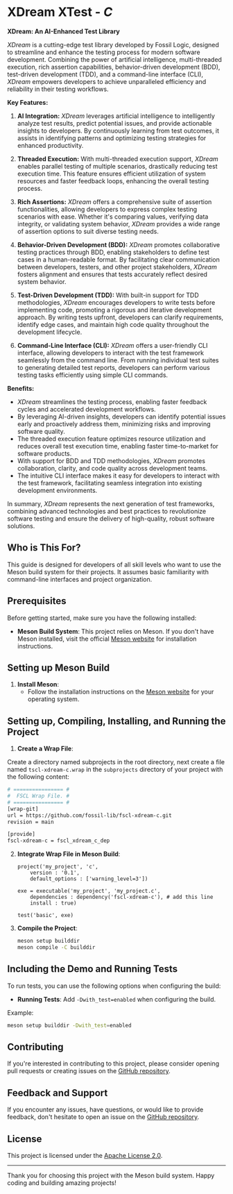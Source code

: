 # XDream XTest - *C*

**XDream: An AI-Enhanced Test Library**

*XDream* is a cutting-edge test library developed by Fossil Logic, designed to streamline and enhance the testing process for modern software development. Combining the power of artificial intelligence, multi-threaded execution, rich assertion capabilities, behavior-driven development (BDD), test-driven development (TDD), and a command-line interface (CLI), *XDream* empowers developers to achieve unparalleled efficiency and reliability in their testing workflows.

**Key Features:**

1. **AI Integration:** *XDream* leverages artificial intelligence to intelligently analyze test results, predict potential issues, and provide actionable insights to developers. By continuously learning from test outcomes, it assists in identifying patterns and optimizing testing strategies for enhanced productivity.

2. **Threaded Execution:** With multi-threaded execution support, *XDream* enables parallel testing of multiple scenarios, drastically reducing test execution time. This feature ensures efficient utilization of system resources and faster feedback loops, enhancing the overall testing process.

3. **Rich Assertions:** *XDream* offers a comprehensive suite of assertion functionalities, allowing developers to express complex testing scenarios with ease. Whether it's comparing values, verifying data integrity, or validating system behavior, *XDream* provides a wide range of assertion options to suit diverse testing needs.

4. **Behavior-Driven Development (BDD):** *XDream* promotes collaborative testing practices through BDD, enabling stakeholders to define test cases in a human-readable format. By facilitating clear communication between developers, testers, and other project stakeholders, *XDream* fosters alignment and ensures that tests accurately reflect desired system behavior.

5. **Test-Driven Development (TDD):** With built-in support for TDD methodologies, *XDream* encourages developers to write tests before implementing code, promoting a rigorous and iterative development approach. By writing tests upfront, developers can clarify requirements, identify edge cases, and maintain high code quality throughout the development lifecycle.

6. **Command-Line Interface (CLI):** *XDream* offers a user-friendly CLI interface, allowing developers to interact with the test framework seamlessly from the command line. From running individual test suites to generating detailed test reports, developers can perform various testing tasks efficiently using simple CLI commands.

**Benefits:**

- *XDream* streamlines the testing process, enabling faster feedback cycles and accelerated development workflows.
- By leveraging AI-driven insights, developers can identify potential issues early and proactively address them, minimizing risks and improving software quality.
- The threaded execution feature optimizes resource utilization and reduces overall test execution time, enabling faster time-to-market for software products.
- With support for BDD and TDD methodologies, *XDream* promotes collaboration, clarity, and code quality across development teams.
- The intuitive CLI interface makes it easy for developers to interact with the test framework, facilitating seamless integration into existing development environments.

In summary, *XDream* represents the next generation of test frameworks, combining advanced technologies and best practices to revolutionize software testing and ensure the delivery of high-quality, robust software solutions.

## Who is This For?

This guide is designed for developers of all skill levels who want to use the Meson build system for their projects. It assumes basic familiarity with command-line interfaces and project organization.

## Prerequisites

Before getting started, make sure you have the following installed:

- **Meson Build System**: This project relies on Meson. If you don't have Meson installed, visit the official [Meson website](https://mesonbuild.com/Getting-meson.html) for installation instructions.

## Setting up Meson Build

1. **Install Meson**:
   - Follow the installation instructions on the [Meson website](https://mesonbuild.com/Getting-meson.html) for your operating system.

## Setting up, Compiling, Installing, and Running the Project

1. **Create a Wrap File**:

Create a directory named subprojects in the root directory, next create a file named `tscl-xdream-c.wrap` in the `subprojects` directory of your project with the following content:

   ```bash
   # ================ #
   #  FSCL Wrap File. #
   # ================ #
   [wrap-git]
   url = https://github.com/fossil-lib/fscl-xdream-c.git
   revision = main
   
   [provide]
   fscl-xdream-c = fscl_xdream_c_dep
   ```

2. **Integrate Wrap File in Meson Build**:
   ```meson
   project('my_project', 'c',
       version : '0.1',
       default_options : ['warning_level=3'])

   exe = executable('my_project', 'my_project.c',
       dependencies : dependency('fscl-xdream-c'), # add this line
       install : true)

   test('basic', exe)
   ```

3. **Compile the Project**:
   ```bash
   meson setup builddir
   meson compile -C builddir
   ```

## Including the Demo and Running Tests

To run tests, you can use the following options when configuring the build:

- **Running Tests**: Add `-Dwith_test=enabled` when configuring the build.

Example:

```bash
meson setup builddir -Dwith_test=enabled
```

## Contributing

If you're interested in contributing to this project, please consider opening pull requests or creating issues on the [GitHub repository](https://github.com/fossil-lib/fscl-xdream-c).

## Feedback and Support

If you encounter any issues, have questions, or would like to provide feedback, don't hesitate to open an issue on the [GitHub repository](https://github.com/fossil-lib/fscl-xdream-c/issues).

## License

This project is licensed under the [Apache License 2.0](LICENSE).

---

Thank you for choosing this project with the Meson build system. Happy coding and building amazing projects!
